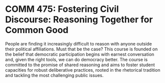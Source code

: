 # COMM 475: Fostering Civil Discourse: Reasoning Together for Common Good

People are finding it increasingly difficult to reason with anyone outside their political affiliations. Must that be the case? This course is founded on the belief that democratic participation begins with earnest conversation and, given the right tools, we can do democracy better. The course is committed to the promise of shared reasoning and aims to foster student capacities for robust deliberative practices, rooted in the rhetorical tradition and tackling the most challenging public issues.